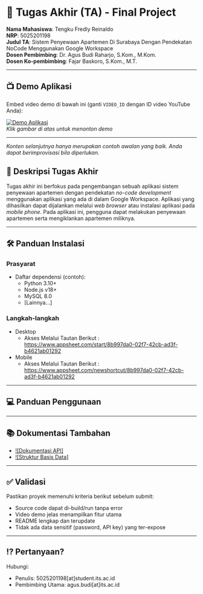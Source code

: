 # 🏁 Tugas Akhir (TA) - Final Project

**Nama Mahasiswa**: Tengku Fredly Reinaldo  
**NRP**: 5025201198  
**Judul TA**: Sistem Penyewaan Apartemen Di Surabaya Dengan Pendekatan NoCode Menggunakan Google Workspace   
**Dosen Pembimbing**: Dr. Agus Budi Raharjo, S.Kom., M.Kom.  
**Dosen Ko-pembimbing**: Fajar Baskoro, S.Kom., M.T.

---

## 📺 Demo Aplikasi  
Embed video demo di bawah ini (ganti `VIDEO_ID` dengan ID video YouTube Anda):  

[![Demo Aplikasi](https://i.ytimg.com/vi/zIfRMTxRaIs/maxresdefault.jpg)](https://www.youtube.com/watch?v=VIDEO_ID)  
*Klik gambar di atas untuk menonton demo*

---

*Konten selanjutnya hanya merupakan contoh awalan yang baik. Anda dapat berimprovisasi bila diperlukan.*

## 📝 Deskripsi Tugas Akhir
Tugas akhir ini berfokus pada pengembangan sebuah aplikasi sistem penyewaan apartemen dengan pendekatan _no-code development_ menggunakan aplikasi yang ada di dalam Google Workspace. Aplikasi yang dihasilkan dapat dijalankan melalui _web browser_ atau instalasi aplikasi pada _mobile phone_. Pada aplikasi ini, pengguna dapat melakukan penyewaan apartemen serta mengiklankan apartemen miliknya.

---

## 🛠 Panduan Instalasi  

### Prasyarat  
- Daftar dependensi (contoh):
  - Python 3.10+
  - Node.js v18+
  - MySQL 8.0
  - [Lainnya...]

### Langkah-langkah
- Desktop
  - Akses Melalui Tautan Berikut : https://www.appsheet.com/start/8b997da0-02f7-42cb-ad3f-b4621ab01292
- Mobile
  - Akses Melalui Tautan Berikut : https://www.appsheet.com/newshortcut/8b997da0-02f7-42cb-ad3f-b4621ab01292

---

## 💻 Panduan Penggunaan

---

## 📚 Dokumentasi Tambahan

- [![Dokumentasi API]](https://docs.midtrans.com/reference/snap-api-overview)
- [![Struktur Basis Data]](https://drive.google.com/file/d/1osyyOaerBBs3iNJT4SB4m85v2r8fWsA-/view?usp=sharing)

---

## ✅ Validasi

Pastikan proyek memenuhi kriteria berikut sebelum submit:
- Source code dapat di-build/run tanpa error
- Video demo jelas menampilkan fitur utama
- README lengkap dan terupdate
- Tidak ada data sensitif (password, API key) yang ter-expose

---

## ⁉️ Pertanyaan?

Hubungi:
- Penulis: 5025201198[at]student.its.ac.id
- Pembimbing Utama: agus.budi[at]its.ac.id

